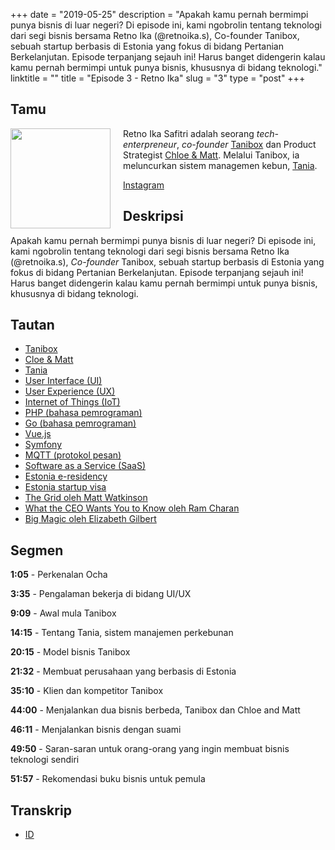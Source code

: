 +++
date = "2019-05-25"
description = "Apakah kamu pernah bermimpi punya bisnis di luar negeri? Di episode ini, kami ngobrolin tentang teknologi dari segi bisnis bersama Retno Ika (@retnoika.s), Co-founder Tanibox, sebuah startup berbasis di Estonia yang fokus di bidang Pertanian Berkelanjutan. Episode terpanjang sejauh ini! Harus banget didengerin kalau kamu pernah bermimpi untuk punya bisnis, khususnya di bidang teknologi."
linktitle = ""
title = "Episode 3 - Retno Ika"
slug = "3"
type = "post"
+++

## Tamu
<img style="float: left; width: 160px; margin-right: 20px;" src="/img/ep3.jpg">

Retno Ika Safitri adalah seorang *tech-enterpreneur*, *co-founder* [Tanibox](https://tanibox.com/) dan Product Strategist [Chloe & Matt](https://chloematt.com/). Melalui Tanibox, ia meluncurkan sistem managemen kebun, [Tania](https://github.com/Tanibox/tania-core).

[Instagram](https://www.instagram.com/retnoika.s/)

## Deskripsi 
Apakah kamu pernah bermimpi punya bisnis di luar negeri? Di episode ini, kami ngobrolin tentang teknologi dari segi bisnis bersama Retno Ika (@retnoika.s), *Co-founder* Tanibox, sebuah startup berbasis di Estonia yang fokus di bidang Pertanian Berkelanjutan. Episode terpanjang sejauh ini! Harus banget didengerin kalau kamu pernah bermimpi untuk punya bisnis, khususnya di bidang teknologi. 

<script src="https://www.buzzsprout.com/273859/1191146-untitled-episode.js?player=small" type="text/javascript" charset="utf-8"></script> 

## Tautan
- [Tanibox](https://tanibox.com/)
- [Cloe & Matt](https://chloematt.com/)
- [Tania](https://github.com/Tanibox/tania-core)
- [User Interface (UI)](https://en.wikipedia.org/wiki/User_interface)
- [User Experience (UX)](https://www.nngroup.com/articles/definition-user-experience/)
- [Internet of Things (IoT)](https://www.wired.co.uk/article/internet-of-things-what-is-explained-iot)
- [PHP (bahasa pemrograman)](https://php.net/)
- [Go (bahasa pemrograman)](https://golang.org/)
- [Vue.js](https://vuejs.org/)
- [Symfony](https://symfony.com/)
- [MQTT (protokol pesan)](http://mqtt.org/)
- [Software as a Service (SaaS)](https://en.wikipedia.org/wiki/Software_as_a_service)
- [Estonia e-residency](https://e-estonia.com/solutions/e-identity/e-residency/)
- [Estonia startup visa](https://www.startupestonia.ee/)
- [The Grid oleh Matt Watkinson](https://www.amazon.com/Grid-Decision-Making-Every-Business-Including/dp/1847941877)
- [What the CEO Wants You to Know oleh Ram Charan](https://www.amazon.com/What-CEO-Wants-You-Know/dp/0609608398)
- [Big Magic oleh Elizabeth Gilbert](https://www.amazon.com/Big-Magic-Creative-Living-Beyond/dp/1594634726)

## Segmen
**1:05** - Perkenalan Ocha

**3:35** - Pengalaman bekerja di bidang UI/UX

**9:09** - Awal mula Tanibox

**14:15** - Tentang Tania, sistem manajemen perkebunan

**20:15** - Model bisnis Tanibox

**21:32** - Membuat perusahaan yang berbasis di Estonia

**35:10** - Klien dan kompetitor Tanibox

**44:00** - Menjalankan dua bisnis berbeda, Tanibox dan Chloe and Matt

**46:11** - Menjalankan bisnis dengan suami

**49:50** - Saran-saran untuk orang-orang yang ingin membuat bisnis teknologi sendiri

**51:57** - Rekomendasi buku bisnis untuk pemula


## Transkrip
- [ID](transcript)